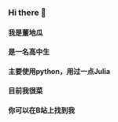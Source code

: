### Hi there 👋
#### 我是董地瓜
#### 是一名高中生
#### 主要使用python，用过一点Julia
#### 目前我很菜
#### 你可以在B站上找到我

<!--
**dongdigua/dongdigua** is a ✨ _special_ ✨ repository because its `README.md` (this file) appears on your GitHub profile.

Here are some ideas to get you started:

- 🔭 I’m currently working on ...
- 🌱 I’m currently learning ...
- 👯 I’m looking to collaborate on ...
- 🤔 I’m looking for help with ...
- 💬 Ask me about ...
- 📫 How to reach me: ...
- 😄 Pronouns: ...
- ⚡ Fun fact: ...
-->
